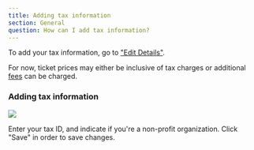 ```yaml
---
title: Adding tax information
section: General
question: How can I add tax information?
---
```


To add your tax information, go to ["Edit Details"].

For now, ticket prices may either be inclusive of tax charges or additional [fees] can be charged.

### Adding tax information

   ![](http://i.imgur.com/Hzjdjcj.png)
   
   Enter your tax ID, and indicate if you're a non-profit organization. Click "Save" in order to save changes.



["Edit Details"]:editing-event-details.html
[fees]:customizing-fees.html
